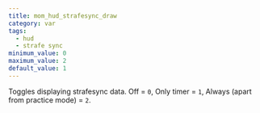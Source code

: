 ```yaml
---
title: mom_hud_strafesync_draw
category: var
tags:
  - hud
  - strafe sync
minimum_value: 0
maximum_value: 2
default_value: 1
---
```


Toggles displaying strafesync data. Off = `0`, Only timer = `1`, Always (apart from practice mode) = `2`.